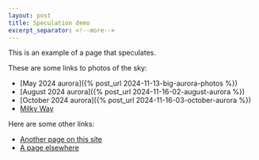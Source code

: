 ```yaml
---
layout: post
title: Speculation demo
excerpt_separator: <!--more-->
---
```


This is an example of a page that speculates.
<!--more-->

These are some links to photos of the sky:
* [May 2024 aurora]({% post_url 2024-11-13-big-aurora-photos %})
* [August 2024 aurora]({% post_url 2024-11-16-02-august-aurora %})
* [October 2024 aurora]({% post_url 2024-11-16-03-october-aurora %})
* <a class="prerender-me" href="{% post_url 2024-11-16-01-milky-way-photo %}">Milky Way</a>

Here are some other links:
* <a class="prefetch-me" href="{% post_url 2024-05-16-site-in-progress
  %}">Another page on this site</a>
* <a class="prefetch-me" href="https://www.abc.net.au/news">A
  page elsewhere</a>

<script type="speculationrules">
    {
        "prerender": [
            {
                "where": { "selector_matches": ".prerender-me" },
                "eagerness": "eager"
            },
            {
                "where": { "href_matches": "/*aurora*" },
                "eagerness": "moderate"
            }
        ],
        "prefetch": [
            {
                "where": { "selector_matches": ".prefetch-me" },
                "eagerness": "immediate"
            }
        ]
    }
</script>
